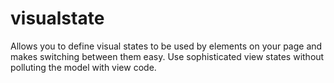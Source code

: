 # visualstate
Allows you to define visual states to be used by elements on your page and makes switching between them easy. Use sophisticated view states without polluting the model with view code.
